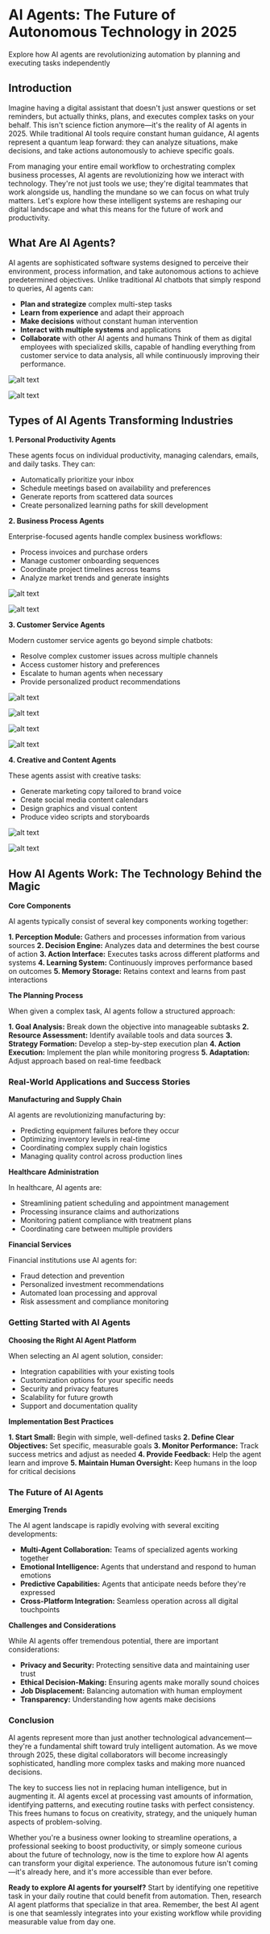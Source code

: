 # AI Agents: The Future of Autonomous Technology in 2025

Explore how AI agents are revolutionizing automation by planning and executing tasks independently

## Introduction

Imagine having a digital assistant that doesn't just answer questions or set reminders, but actually thinks, plans, and executes complex tasks on your behalf. This isn't science fiction anymore—it's the reality of AI agents in 2025. While traditional AI tools require constant human guidance, AI agents represent a quantum leap forward: they can analyze situations, make decisions, and take actions autonomously to achieve specific goals.

From managing your entire email workflow to orchestrating complex business processes, AI agents are revolutionizing how we interact with technology. They're not just tools we use; they're digital teammates that work alongside us, handling the mundane so we can focus on what truly matters. Let's explore how these intelligent systems are reshaping our digital landscape and what this means for the future of work and productivity.

## What Are AI Agents?

AI agents are sophisticated software systems designed to perceive their environment, process information, and take autonomous actions to achieve predetermined objectives. Unlike traditional AI chatbots that simply respond to queries, AI agents can:
* **Plan and strategize** complex multi-step tasks
* **Learn from experience** and adapt their approach
* **Make decisions** without constant human intervention
* **Interact with multiple systems** and applications
* **Collaborate** with other AI agents and humans
Think of them as digital employees with specialized skills, capable of handling everything from customer service to data analysis, all while continuously improving their performance.

![alt text](../../images/blog_images/Screenshot_82.png)

![alt text](../../images/blog_images/Screenshot_80.png)

## Types of AI Agents Transforming Industries

**1. Personal Productivity Agents**

These agents focus on individual productivity, managing calendars, emails, and daily tasks. They can:

* Automatically prioritize your inbox
* Schedule meetings based on availability and preferences
* Generate reports from scattered data sources
* Create personalized learning paths for skill development

**2. Business Process Agents**

Enterprise-focused agents handle complex business workflows:

* Process invoices and purchase orders
* Manage customer onboarding sequences
* Coordinate project timelines across teams
* Analyze market trends and generate insights

![alt text](../../images/blog_images/Screenshot_84.png)

![alt text](../../images/blog_images/Screenshot_83.png)

**3. Customer Service Agents**

Modern customer service agents go beyond simple chatbots:

* Resolve complex customer issues across multiple channels
* Access customer history and preferences
* Escalate to human agents when necessary
* Provide personalized product recommendations

![alt text](../../images/blog_images/Screenshot_88.png)

![alt text](../../images/blog_images/Screenshot_87.png)

![alt text](../../images/blog_images/Screenshot_86.png)

![alt text](../../images/blog_images/Screenshot_85.png)

**4. Creative and Content Agents**

These agents assist with creative tasks:

* Generate marketing copy tailored to brand voice
* Create social media content calendars
* Design graphics and visual content
* Produce video scripts and storyboards

![alt text](../../images/blog_images/Screenshot_90.png)

![alt text](../../images/blog_images/Screenshot_89.png)

## How AI Agents Work: The Technology Behind the Magic

**Core Components**

AI agents typically consist of several key components working together:

**1. Perception Module:** Gathers and processes information from various sources
**2. Decision Engine:** Analyzes data and determines the best course of action
**3. Action Interface:** Executes tasks across different platforms and systems
**4. Learning System:** Continuously improves performance based on outcomes
**5. Memory Storage:** Retains context and learns from past interactions

**The Planning Process**

When given a complex task, AI agents follow a structured approach:

**1. Goal Analysis:** Break down the objective into manageable subtasks
**2. Resource Assessment:** Identify available tools and data sources
**3. Strategy Formation:** Develop a step-by-step execution plan
**4. Action Execution:** Implement the plan while monitoring progress
**5. Adaptation:** Adjust approach based on real-time feedback

### Real-World Applications and Success Stories

**Manufacturing and Supply Chain**

AI agents are revolutionizing manufacturing by:

* Predicting equipment failures before they occur
* Optimizing inventory levels in real-time
* Coordinating complex supply chain logistics
* Managing quality control across production lines


**Healthcare Administration**

In healthcare, AI agents are:

* Streamlining patient scheduling and appointment management
* Processing insurance claims and authorizations
* Monitoring patient compliance with treatment plans
* Coordinating care between multiple providers


**Financial Services**

Financial institutions use AI agents for:

* Fraud detection and prevention
* Personalized investment recommendations
* Automated loan processing and approval
* Risk assessment and compliance monitoring

### Getting Started with AI Agents

**Choosing the Right AI Agent Platform**

When selecting an AI agent solution, consider:

* Integration capabilities with your existing tools
* Customization options for your specific needs
* Security and privacy features
* Scalability for future growth
* Support and documentation quality

**Implementation Best Practices**

**1. Start Small:** Begin with simple, well-defined tasks
**2. Define Clear Objectives:** Set specific, measurable goals
**3. Monitor Performance:** Track success metrics and adjust as needed
**4. Provide Feedback:** Help the agent learn and improve
**5. Maintain Human Oversight:** Keep humans in the loop for critical decisions

### The Future of AI Agents

**Emerging Trends**

The AI agent landscape is rapidly evolving with several exciting developments:

* **Multi-Agent Collaboration:** Teams of specialized agents working together
* **Emotional Intelligence:** Agents that understand and respond to human emotions
* **Predictive Capabilities:** Agents that anticipate needs before they're expressed
* **Cross-Platform Integration:** Seamless operation across all digital touchpoints

**Challenges and Considerations**

While AI agents offer tremendous potential, there are important considerations:

* **Privacy and Security:** Protecting sensitive data and maintaining user trust
* **Ethical Decision-Making:** Ensuring agents make morally sound choices
* **Job Displacement:** Balancing automation with human employment
* **Transparency:** Understanding how agents make decisions

### Conclusion

AI agents represent more than just another technological advancement—they're a fundamental shift toward truly intelligent automation. As we move through 2025, these digital collaborators will become increasingly sophisticated, handling more complex tasks and making more nuanced decisions.

The key to success lies not in replacing human intelligence, but in augmenting it. AI agents excel at processing vast amounts of information, identifying patterns, and executing routine tasks with perfect consistency. This frees humans to focus on creativity, strategy, and the uniquely human aspects of problem-solving.

Whether you're a business owner looking to streamline operations, a professional seeking to boost productivity, or simply someone curious about the future of technology, now is the time to explore how AI agents can transform your digital experience. The autonomous future isn't coming—it's already here, and it's more accessible than ever before.

**Ready to explore AI agents for yourself?** Start by identifying one repetitive task in your daily routine that could benefit from automation. Then, research AI agent platforms that specialize in that area. Remember, the best AI agent is one that seamlessly integrates into your existing workflow while providing measurable value from day one.

